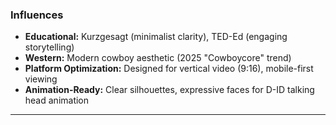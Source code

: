 ### Influences
- **Educational:** Kurzgesagt (minimalist clarity), TED-Ed (engaging storytelling)
- **Western:** Modern cowboy aesthetic (2025 "Cowboycore" trend)
- **Platform Optimization:** Designed for vertical video (9:16), mobile-first viewing
- **Animation-Ready:** Clear silhouettes, expressive faces for D-ID talking head animation

---
